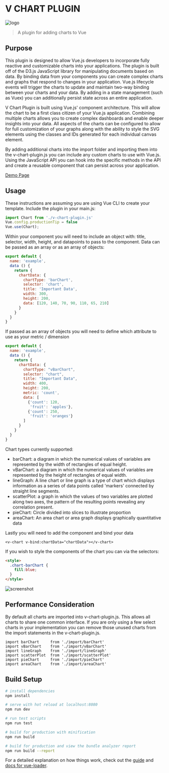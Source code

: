 # V CHART PLUGIN
![logo](https://user-images.githubusercontent.com/5210420/46899802-2d7db800-ce66-11e8-896c-115ce3dcfb98.png)
> A plugin for adding charts to Vue

## Purpose

This plugin is designed to allow Vue.js developers to incorporate fully reactive and customizable charts into your applications.  The plugin is built off of the D3.js JavaScript library for manipulating documents based on data.  By binding data from your components you can create complex charts and graphs that respond to changes in your application.  Vue.js lifecycle events will trigger the charts to update and maintain two-way binding between your charts and your data.  By adding in a state management (such as Vuex) you can additionally persist state across an entire application.

V Chart Plugin is built using Vue.js' component architecture.  This will allow the chart to be a first class citizen of your Vue.js application.  Combining multiple charts allows you to create complex dashboards and enable deeper insights into your data.  All aspects of the charts can be configured to allow for full customization of your graphs along with the ability to style the SVG elements using the classes and IDs generated for each individual canvas element.  

By adding additional charts into the import folder and importing them into the v-chart-plugin.js you can include any custom charts to use with Vue.js.  Using the JavaScript API you can hook into the specific methods in the API and create a reusable component that can persist across your application.

[Demo Page](https://resurgencewebdesign.com/v-chart-plugin-demo/)

## Usage

These instructions are assuming you are using Vue CLI to create your template.  Include the plugin in your main.js:

```JavaScript
import Chart from './v-chart-plugin.js'
Vue.config.productionTip = false
Vue.use(Chart);
```

Within your component you will need to include an object with: title, selector, width, height, and datapoints to pass to the component.  Data can be passed as an array or as an array of objects:

```JavaScript
export default {
  name: 'example',
  data () {
    return {
      chartData: {
        chartType: 'barChart',
        selector: 'chart',
        title: 'Important Data',
        width: 300,
        height: 200,
        data: [120, 140, 70, 90, 110, 65, 210]      
      }
    }
  }
}
```

If passed as an array of objects you will need to define which attribute to use as your metric / dimension

```JavaScript
export default {
  name: 'example',
  data () {
    return {
      chartData: {
        chartType: "vBarChart",
        selector: "chart",
        title: "Important Data",
        width: 400,
        height: 200,
        metric: 'count',
        data: [
          {'count': 120,
           'fruit': 'apples'}, 
          {'count': 250,
           'fruit': 'oranges'}
        ]
      }
    }
  }
}
```
Chart types currently supported:
* barChart: a diagram in which the numerical values of variables are represented by the width of rectangles of equal height.
* vBarChart: a diagram in which the numerical values of variables are represented by the height of rectangles of equal width.
* lineGraph: A line chart or line graph is a type of chart which displays information as a series of data points called 'markers' connected by straight line segments. 
* scatterPlot: a graph in which the values of two variables are plotted along two axes, the pattern of the resulting points revealing any correlation present.
* pieChart: Circle divided into slices to illustrate proportion
* areaChart: An area chart or area graph displays graphically quantitative data

Lastly you will need to add the component and bind your data

```
<v-chart v-bind:chartData="chartData"></v-chart>
```

If you wish to style the components of the chart you can via the selectors:

```html
<style>
  .chart-barChart {
    fill:blue;
  }
</style>
```
![screenshot](dist/static/img/v-chart-plugin.gif)


## Performance Consideration

By default all charts are imported into v-chart-plugin.js.  This allows all charts to share one common interface.  If you are only using a few select charts in your implementation you can remove those unused charts from the import statements in the v-chart-plugin.js.  

```
import barChart     from './import/barChart' 
import vBarChart    from './import/vBarChart'
import lineGraph    from './import/lineGraph'
import scatterPlot  from './import/scatterPlot'
import pieChart     from './import/pieChart'
import areaChart    from './import/areaChart'
```

## Build Setup

``` bash
# install dependencies
npm install

# serve with hot reload at localhost:8080
npm run dev

# run test scripts
npm run test

# build for production with minification
npm run build

# build for production and view the bundle analyzer report
npm run build --report
```

For a detailed explanation on how things work, check out the [guide](http://vuejs-templates.github.io/webpack/) and [docs for vue-loader](http://vuejs.github.io/vue-loader).
